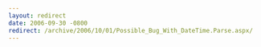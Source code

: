 ```yaml
---
layout: redirect
date: 2006-09-30 -0800
redirect: /archive/2006/10/01/Possible_Bug_With_DateTime.Parse.aspx/
---
```

